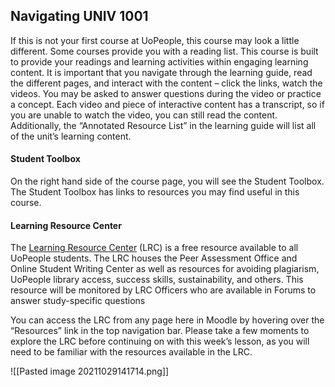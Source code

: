 ## Navigating UNIV 1001

If this is not your first course at UoPeople, this course may look a little different. Some courses provide you with a reading list. This course is built to provide your readings and learning activities within engaging learning content. It is important that you navigate through the learning guide, read the different pages, and interact with the content – click the links, watch the videos. You may be asked to answer questions during the video or practice a concept. Each video and piece of interactive content has a transcript, so if you are unable to watch the video, you can still read the content. Additionally, the “Annotated Resource List” in the learning guide will list all of the unit’s learning content.

#### Student Toolbox

On the right hand side of the course page, you will see the Student Toolbox. The Student Toolbox has links to resources you may find useful in this course.  

#### Learning Resource Center

The [Learning Resource Center](https://my.uopeople.edu/course/view.php?id=3963) (LRC) is a free resource available to all UoPeople students. The LRC houses the Peer Assessment Office and Online Student Writing Center as well as resources for avoiding plagiarism, UoPeople library access, success skills, sustainability, and others. This resource will be monitored by LRC Officers who are available in Forums to answer study-specific questions  

You can access the LRC from any page here in Moodle by hovering over the “Resources” link in the top navigation bar. Please take a few moments to explore the LRC before continuing on with this week’s lesson, as you will need to be familiar with the resources available in the LRC.

![[Pasted image 20211029141714.png]]